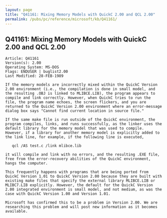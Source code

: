 ```yaml
---
layout: page
title: "Q41161: Mixing Memory Models with QuickC 2.00 and QCL 2.00"
permalink: /pubs/pc/reference/microsoft/kb/Q41161/
---
```


## Q41161: Mixing Memory Models with QuickC 2.00 and QCL 2.00

	Article: Q41161
	Version(s): 2.00
	Operating System: MS-DOS
	Flags: ENDUSER | buglist2.00
	Last Modified: 28-FEB-1989
	
	If the memory models are incorrectly mixed within the QuickC Version
	2.00 environment (i.e., the compilation is done in small model, and
	the resulting .OBJ is linked to MLIBCE.LIB), the program appears to
	compile and link correctly. However, when QuickC tries to run the
	file, the program name echoes, the screen flickers, and you are
	returned to the QuickC Version 2.00 environment where an error-message
	dialog box says "Cannot find current location in source file."
	
	If the same make file is run outside of the QuickC environment, the
	program compiles, links, and runs successfully, as the linker uses the
	default library for the memory model that was used to compile.
	However, if a library for another memory model is explicitly added to
	the link line, for example, if the following line is executed,
	
	   qcl /AS test.c /link mlibce.lib
	
	it will compile and link with no errors, and the resulting .EXE file,
	free from the error-recovery abilities of the QuickC environment,
	hangs the computer.
	
	This frequently happens with programs that are being ported from
	QuickC Version 1.01 to QuickC Version 2.00 because they are built with
	existing make files that specify the external library MLIBCE.LIB or
	MLIBC7.LIB explicitly. However, the default for the QuickC Version
	2.00 integrated environment is small model, and not medium, as was the
	case with QuickC Version 1.00 and Version 1.01.
	
	Microsoft has confirmed this to be a problem in Version 2.00. We are
	researching this problem and will post new information as it becomes
	available.
